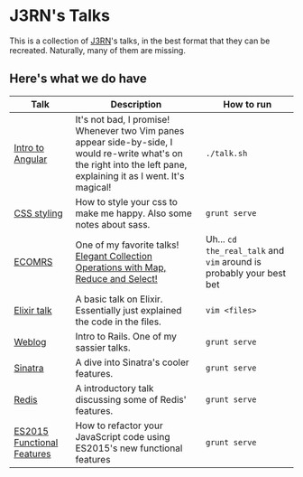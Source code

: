 # J3RN's Talks

This is a collection of [J3RN](http://j3rn.com)'s talks, in the best format that they can be recreated. Naturally, many of them are missing.

## Here's what we do have

| Talk                              | Description                                                                               | How to run |
|-----------------------------------|-------------------------------------------------------------------------------------------|------------|
| [Intro to Angular](angular-talk/) | It's not bad, I promise! Whenever two Vim panes appear side-by-side, I would re-write what's on the right into the left pane, explaining it as I went. It's magical! | `./talk.sh` |
| [CSS styling](css/)               | How to style your css to make me happy. Also some notes about sass.                       | `grunt serve` |
| [ECOMRS](ecomrs/)                 | One of my favorite talks! [Elegant Collection Operations with Map, Reduce and Select!](https://www.youtube.com/watch?v=4POSMbOWb-U&t=10m0s) | Uh... `cd the_real_talk` and `vim` around is probably your best bet |
| [Elixir talk](elixir-talk/)       | A basic talk on Elixir. Essentially just explained the code in the files.                 | `vim <files>` |
| [Weblog](weblog/)                 | Intro to Rails. One of my sassier talks.                                                  | `grunt serve` |
| [Sinatra](sinatra/)               | A dive into Sinatra's cooler features.                                                    | `grunt serve` |
| [Redis](redis/)                   | A introductory talk discussing some of Redis' features.                                   | `grunt serve` |
| [ES2015 Functional Features](ES2015/) | How to refactor your JavaScript code using ES2015's new functional features       | `grunt serve` |
